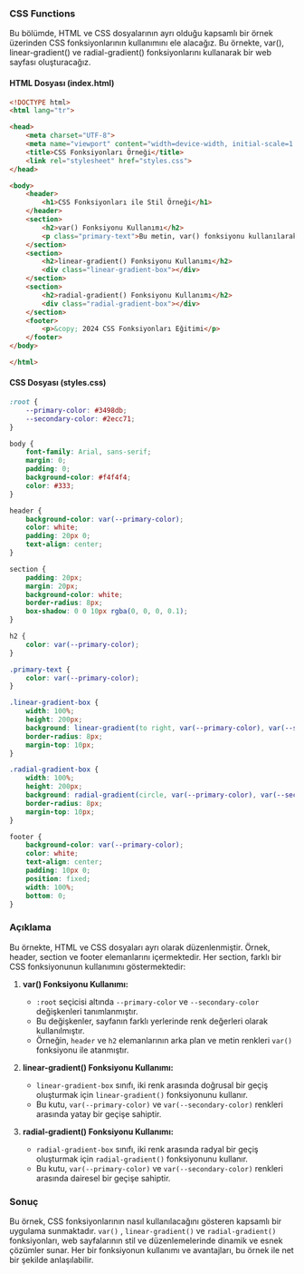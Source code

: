 ### CSS Functions

Bu bölümde, HTML ve CSS dosyalarının ayrı olduğu kapsamlı bir örnek üzerinden CSS fonksiyonlarının kullanımını ele alacağız. Bu örnekte, var(), linear-gradient() ve radial-gradient() fonksiyonlarını kullanarak bir web sayfası oluşturacağız.

#### HTML Dosyası (index.html)

```html
<!DOCTYPE html>
<html lang="tr">

<head>
    <meta charset="UTF-8">
    <meta name="viewport" content="width=device-width, initial-scale=1.0">
    <title>CSS Fonksiyonları Örneği</title>
    <link rel="stylesheet" href="styles.css">
</head>

<body>
    <header>
        <h1>CSS Fonksiyonları ile Stil Örneği</h1>
    </header>
    <section>
        <h2>var() Fonksiyonu Kullanımı</h2>
        <p class="primary-text">Bu metin, var() fonksiyonu kullanılarak tanımlanan bir renk ile renklendirildi.</p>
    </section>
    <section>
        <h2>linear-gradient() Fonksiyonu Kullanımı</h2>
        <div class="linear-gradient-box"></div>
    </section>
    <section>
        <h2>radial-gradient() Fonksiyonu Kullanımı</h2>
        <div class="radial-gradient-box"></div>
    </section>
    <footer>
        <p>&copy; 2024 CSS Fonksiyonları Eğitimi</p>
    </footer>
</body>

</html>
```

#### CSS Dosyası (styles.css)

```css
:root {
    --primary-color: #3498db;
    --secondary-color: #2ecc71;
}

body {
    font-family: Arial, sans-serif;
    margin: 0;
    padding: 0;
    background-color: #f4f4f4;
    color: #333;
}

header {
    background-color: var(--primary-color);
    color: white;
    padding: 20px 0;
    text-align: center;
}

section {
    padding: 20px;
    margin: 20px;
    background-color: white;
    border-radius: 8px;
    box-shadow: 0 0 10px rgba(0, 0, 0, 0.1);
}

h2 {
    color: var(--primary-color);
}

.primary-text {
    color: var(--primary-color);
}

.linear-gradient-box {
    width: 100%;
    height: 200px;
    background: linear-gradient(to right, var(--primary-color), var(--secondary-color));
    border-radius: 8px;
    margin-top: 10px;
}

.radial-gradient-box {
    width: 100%;
    height: 200px;
    background: radial-gradient(circle, var(--primary-color), var(--secondary-color));
    border-radius: 8px;
    margin-top: 10px;
}

footer {
    background-color: var(--primary-color);
    color: white;
    text-align: center;
    padding: 10px 0;
    position: fixed;
    width: 100%;
    bottom: 0;
}
```

### Açıklama

Bu örnekte, HTML ve CSS dosyaları ayrı olarak düzenlenmiştir. Örnek, header, section ve footer elemanlarını içermektedir. Her section, farklı bir CSS fonksiyonunun kullanımını göstermektedir:

1. **var() Fonksiyonu Kullanımı:** 
   - `:root` seçicisi altında `--primary-color` ve `--secondary-color` değişkenleri tanımlanmıştır.
   - Bu değişkenler, sayfanın farklı yerlerinde renk değerleri olarak kullanılmıştır.
   - Örneğin, `header` ve `h2` elemanlarının arka plan ve metin renkleri `var()` fonksiyonu ile atanmıştır.

2. **linear-gradient() Fonksiyonu Kullanımı:** 
   - `linear-gradient-box` sınıfı, iki renk arasında doğrusal bir geçiş oluşturmak için `linear-gradient()` fonksiyonunu kullanır.
   - Bu kutu, `var(--primary-color)` ve `var(--secondary-color)` renkleri arasında yatay bir geçişe sahiptir.

3. **radial-gradient() Fonksiyonu Kullanımı:** 
   - `radial-gradient-box` sınıfı, iki renk arasında radyal bir geçiş oluşturmak için `radial-gradient()` fonksiyonunu kullanır.
   - Bu kutu, `var(--primary-color)` ve `var(--secondary-color)` renkleri arasında dairesel bir geçişe sahiptir.

### Sonuç

Bu örnek, CSS fonksiyonlarının nasıl kullanılacağını gösteren kapsamlı bir uygulama sunmaktadır. `var()` , `linear-gradient()` ve `radial-gradient()` fonksiyonları, web sayfalarının stil ve düzenlemelerinde dinamik ve esnek çözümler sunar. Her bir fonksiyonun kullanımı ve avantajları, bu örnek ile net bir şekilde anlaşılabilir.
